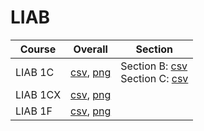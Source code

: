 # LIAB

| Course | Overall | Section |
| ------ | ------- | ------- |
| LIAB 1C | [csv](https://github.com/UCSD-Historical-Enrollment-Data/2025Spring/blob/main/overall/LIAB%201C.csv), [png](https://raw.githubusercontent.com/UCSD-Historical-Enrollment-Data/2025Spring/main/plot_overall/LIAB%201C.png) | Section B: [csv](https://github.com/UCSD-Historical-Enrollment-Data/2025Spring/blob/main/section/LIAB%201C_B.csv)<br>Section C: [csv](https://github.com/UCSD-Historical-Enrollment-Data/2025Spring/blob/main/section/LIAB%201C_C.csv) |
| LIAB 1CX | [csv](https://github.com/UCSD-Historical-Enrollment-Data/2025Spring/blob/main/overall/LIAB%201CX.csv), [png](https://raw.githubusercontent.com/UCSD-Historical-Enrollment-Data/2025Spring/main/plot_overall/LIAB%201CX.png) |  |
| LIAB 1F | [csv](https://github.com/UCSD-Historical-Enrollment-Data/2025Spring/blob/main/overall/LIAB%201F.csv), [png](https://raw.githubusercontent.com/UCSD-Historical-Enrollment-Data/2025Spring/main/plot_overall/LIAB%201F.png) |  |
